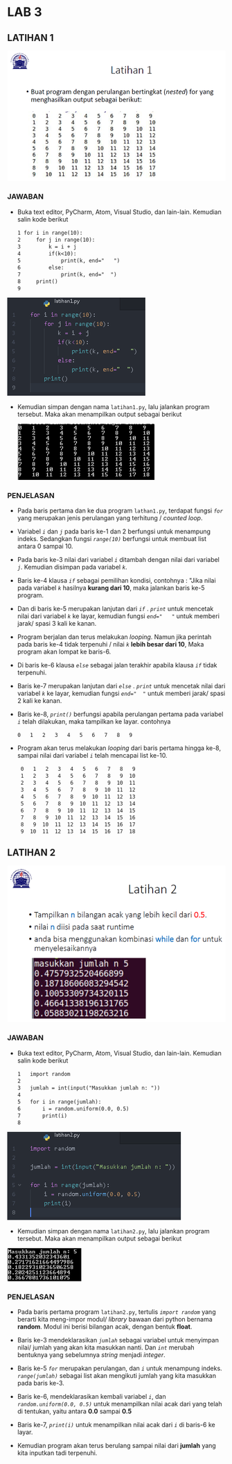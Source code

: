 # LAB 3

## LATIHAN 1

![gambar1](gambar/Latihan-1/1_soal.PNG)

### JAWABAN
  - Buka text editor, PyCharm, Atom, Visual Studio, dan lain-lain. Kemudian salin kode berikut


        1 for i in range(10):
        2     for j in range(10):
        3         k = i + j
        4         if(k<10):
        5             print(k, end="   ")
        6         else:
        7             print(k, end="  ")
        8     print()
        9


  ![gambar2](gambar/Latihan-1/2_kode.PNG)

  - Kemudian simpan dengan nama ```latihan1.py```, lalu jalankan program tersebut. Maka akan menampilkan output sebagai berikut

    ![gambar3](gambar/Latihan-1/3_output.PNG)

### PENJELASAN
  - Pada baris pertama dan ke dua program `lathan1.py`, terdapat fungsi _`for`_ yang merupakan jenis perulangan yang terhitung / _counted loop_.

  - Variabel _`i`_ dan _`j`_ pada baris ke-1 dan 2 berfungsi untuk menampung indeks. Sedangkan fungsi _`range(10)`_ berfungsi untuk membuat list antara 0 sampai 10.

  - Pada baris ke-3 nilai dari variabel _`i`_ ditambah dengan nilai dari variabel _`j`_. Kemudian disimpan pada variabel _`k`_.

  - Baris ke-4 klausa _`if`_ sebagai pemilihan kondisi, contohnya : "Jika nilai pada variabel _`k`_ hasilnya **kurang dari 10**, maka jalankan baris ke-5 program.

  - Dan di baris ke-5 merupakan lanjutan dari _`if`_ . _`print`_ untuk mencetak nilai dari variabel  _`k`_ ke layar, kemudian fungsi _`end="   "`_ untuk memberi jarak/ spasi 3 kali ke kanan.

  - Program berjalan dan terus melakukan _looping_. Namun jika perintah pada baris ke-4 tidak terpenuhi / nilai _`k`_ **lebih besar dari 10**, Maka program akan lompat ke baris-6.

  - Di baris ke-6 klausa _`else`_ sebagai jalan terakhir apabila klausa _`if`_ tidak terpenuhi.

  - Baris ke-7 merupakan lanjutan dari _`else`_ . _`print`_ untuk mencetak nilai dari variabel  _`k`_ ke layar, kemudian fungsi _`end="  "`_ untuk memberi jarak/ spasi 2 kali ke kanan.

  - Baris ke-8, _`print()`_ berfungsi apabila perulangan pertama pada variabel _`i`_ telah dilakukan, maka tampilkan ke layar. contohnya


        0   1   2   3   4   5   6   7   8   9

*  Program akan terus melakukan _looping_ dari baris pertama hingga ke-8, sampai nilai dari variabel _`i`_ telah mencapai list ke-10.


        0   1   2   3   4   5   6   7   8   9
        1   2   3   4   5   6   7   8   9  10
        2   3   4   5   6   7   8   9  10  11
        3   4   5   6   7   8   9  10  11  12
        4   5   6   7   8   9  10  11  12  13
        5   6   7   8   9  10  11  12  13  14
        6   7   8   9  10  11  12  13  14  15
        7   8   9  10  11  12  13  14  15  16
        8   9  10  11  12  13  14  15  16  17
        9  10  11  12  13  14  15  16  17  18


## LATIHAN 2

![gambar4](gambar/Latihan-2/1_soal.PNG)

### JAWABAN
  - Buka text editor, PyCharm, Atom, Visual Studio, dan lain-lain. Kemudian salin kode berikut


        1   import random
        2
        3   jumlah = int(input("Masukkan jumlah n: "))
        4
        5   for i in range(jumlah):
        6       i = random.uniform(0.0, 0.5)
        7       print(i)
        8

![gambar5](gambar/Latihan-2/2_kode.PNG)

  - Kemudian simpan dengan nama ```latihan2.py```, lalu jalankan program tersebut. Maka akan menampilkan output sebagai berikut

  ![gambar6](gambar/Latihan-2/3_output.PNG)

### PENJELASAN
  - Pada baris pertama program `latihan2.py`, tertulis _`import random`_ yang berarti kita meng-impor modul/ _library_ bawaan dari python bernama **random**. Modul ini berisi bilangan acak, dengan bentuk **float**.

  - Baris ke-3 mendeklarasikan _`jumlah`_ sebagai variabel untuk menyimpan nilai/ jumlah yang akan kita masukkan nanti. Dan _`int`_ merubah bentuknya yang sebelumnya _string_ menjadi _integer_.

  - Baris ke-5 _`for`_ merupakan perulangan, dan _`i`_ untuk menampung indeks. _`range(jumlah)`_ sebagai list akan mengikuti jumlah yang kita masukkan pada baris ke-3.

  - Baris ke-6, mendeklarasikan kembali variabel _`i`_, dan _`random.uniform(0.0, 0.5)`_ untuk menampilkan nilai acak dari yang telah di tentukan, yaitu antara **0.0** sampai **0.5**

  - Baris ke-7, _`print(i)`_ untuk menampilkan nilai acak dari _`i`_ di baris-6 ke layar.

  - Kemudian program akan terus berulang sampai nilai dari **jumlah** yang kita inputkan tadi terpenuhi.
